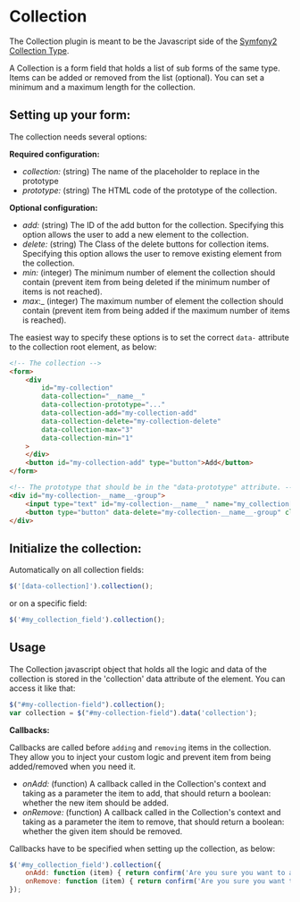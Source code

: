 # Collection

The Collection plugin is meant to be the Javascript side of the [Symfony2 Collection Type](http://symfony.com/doc/current/reference/forms/types/collection.html).

A Collection is a form field that holds a list of sub forms of the same type.
Items can be added or removed from the list (optional).
You can set a minimum and a maximum length for the collection.

## Setting up your form:

The collection needs several options:

__Required configuration:__

* _collection:_ (string) The name of the placeholder to replace in the prototype
* _prototype:_ (string) The HTML code of the prototype of the collection.

__Optional configuration:__

* _add:_ (string) The ID of the add button for the collection. Specifying this option allows the user to add a new element to the collection.
* _delete:_ (string) The Class of the delete buttons for collection items. Specifying this option allows the user to remove existing element from the collection.
* _min:_ (integer) The minimum number of element the collection should contain (prevent item from being deleted if the minimum number of items is not reached).
* _max_:_ (integer) The maximum number of element the collection should contain (prevent item from being added if the  maximum number of items is reached).

The easiest way to specify these options is to set the correct `data-` attribute to the collection root element, as below:

```html
<!-- The collection -->
<form>
    <div
        id="my-collection"
        data-collection="__name__"
        data-collection-prototype="..."
        data-collection-add="my-collection-add"
        data-collection-delete="my-collection-delete"
        data-collection-max="3"
        data-collection-min="1"
    >
    </div>
    <button id="my-collection-add" type="button">Add</button>
</form>
```

```html
<!-- The prototype that should be in the "data-prototype" attribute. -->
<div id="my-collection-__name__-group">
    <input type="text" id="my-collection-__name__" name="my_collection[__name__]"/>
    <button type="button" data-delete="my-collection-__name__-group" class="my-collection-delete">X</button>
</div>
```

## Initialize the collection:

Automatically on all collection fields:

```javascript
$('[data-collection]').collection();
```

or on a specific field:

```javascript
$('#my_collection_field').collection();
```

## Usage

The Collection javascript object that holds all the logic and data of the collection is stored in the 'collection' data attribute of the element.
You can access it like that:

```javascript
$("#my-collection-field").collection();
var collection = $("#my-collection-field").data('collection');
```

__Callbacks:__

Callbacks are called before `adding` and `removing` items in the collection.
They allow you to inject your custom logic and prevent item from being added/removed when you need it.

* _onAdd:_ (function) A callback called in the Collection's context and taking as a parameter the item to add, that should return a boolean: whether the new item should be added.
* _onRemove:_ (function) A callback called in the Collection's context and taking as a parameter the item to remove, that should return a boolean: whether the given item should be removed.

Callbacks have to be specified when setting up the collection, as below:

```javascript
$('#my_collection_field').collection({
    onAdd: function (item) { return confirm('Are you sure you want to add an item?'); },
    onRemove: function (item) { return confirm('Are you sure you want to delete this item?'); },
});
```


